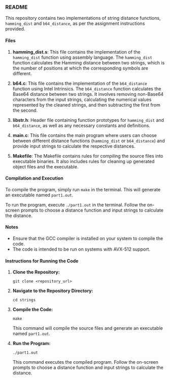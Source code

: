 ### README

This repository contains two implementations of string distance functions, `hamming_dist` and `b64_distance`, as per the assignment instructions provided.

#### Files

1. **hamming_dist.s**: This file contains the implementation of the `hamming_dist` function using assembly language. The `hamming_dist` function calculates the Hamming distance between two strings, which is the number of positions at which the corresponding symbols are different.

2. **b64.c**: This file contains the implementation of the `b64_distance` function using Intel Intrinsics. The `b64_distance` function calculates the Base64 distance between two strings. It involves removing non-Base64 characters from the input strings, calculating the numerical values represented by the cleaned strings, and then subtracting the first from the second.

3. **libstr.h**: Header file containing function prototypes for `hamming_dist` and `b64_distance`, as well as any necessary constants and definitions.

4. **main.c**: This file contains the main program where users can choose between different distance functions (`hamming_dist` or `b64_distance`) and provide input strings to calculate the respective distances.

5. **Makefile**: The Makefile contains rules for compiling the source files into executable binaries. It also includes rules for cleaning up generated object files and the executable.

#### Compilation and Execution

To compile the program, simply run `make` in the terminal. This will generate an executable named `part1.out`.

To run the program, execute `./part1.out` in the terminal. Follow the on-screen prompts to choose a distance function and input strings to calculate the distance.

#### Notes

- Ensure that the GCC compiler is installed on your system to compile the code.
- The code is intended to be run on systems with AVX-512 support.
#### Instructions for Running the Code

1. **Clone the Repository:**
   ```
   git clone <repository_url>
   ```

2. **Navigate to the Repository Directory:**
   ```
   cd strings
   ```

3. **Compile the Code:**
   ```
   make
   ```
   This command will compile the source files and generate an executable named `part1.out`.

4. **Run the Program:**
   ```
   ./part1.out
   ```
   This command executes the compiled program. Follow the on-screen prompts to choose a distance function and input strings to calculate the distance.
